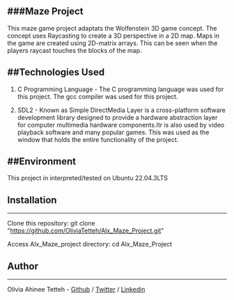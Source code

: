 ###Maze Project
---
This maze game project adaptats the Wolfenstein 3D game concept. The concept uses Raycasting to create a 3D perspective in a 2D map. Maps in the game are created using 2D-matrix arrays. This can be seen when the players raycast touches the blocks of the map.

##Technologies Used
---
1. C Programming Language - The C programming language was used for this project. The gcc compiler was used for this project.

2. SDL2 - Known as Simple DirectMedia Layer is a cross-platform software development library designed to provide a hardware abstraction layer for computer multimedia hardware components.Itr is also used by video playback software and many popular games. This was used as the window that holds the entire functionality of the project.

##Environment
---
This project in interpreted/tested on Ubuntu 22.04.3LTS

## Installation
---
Clone this repository: git clone "https://github.com/OliviaTetteh/Alx_Maze_Project.git"

Access Alx_Maze_project directory: cd Alx_Maze_Project

## Author
---
Olivia Ahinee Tetteh - [Github](https://github.com/OliviaTetteh) / [Twitter](https://twitter.com/OliviaTetteh5) / [Linkedin](https://linkedin.com/in/olivia-ahinee-tetteh-0257468a/)

